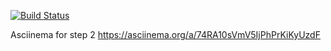 [![Build Status](https://travis-ci.org/mitry1974/project-lvl1-s504.svg?branch=master)](https://travis-ci.org/mitry1974/project-lvl1-s504)

Asciinema for step 2 https://asciinema.org/a/74RA10sVmV5IjPhPrKiKyUzdF
